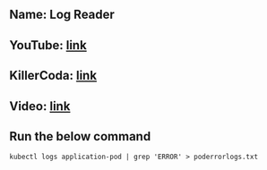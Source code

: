 ## Name: Log Reader
## YouTube: [link](https://youtu.be/bgB3J9BX7As)
## KillerCoda: [link](https://killercoda.com/sachin/course/CKA/log-reader-2)
## Video: [link](https://www.loom.com/share/318969ea0a214902a037f38b6b52a0ab?sid=b4bc53f6-5e8d-43a2-9bcb-45f6c8e9f065)
## Run the below command 

```
kubectl logs application-pod | grep 'ERROR' > poderrorlogs.txt

```
